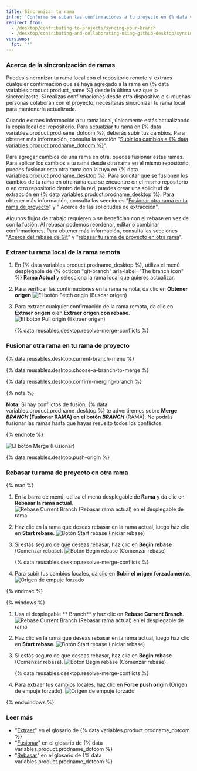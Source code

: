 ```yaml
---
title: Sincronizar tu rama
intro: 'Conforme se suban las confirmaciones a tu proyecto en {% data variables.product.prodname_dotcom %}, podrás mantener una copia local de éste en sincornización si lo extraes del repositorio remoto.'
redirect_from:
  - /desktop/contributing-to-projects/syncing-your-branch
  - /desktop/contributing-and-collaborating-using-github-desktop/syncing-your-branch
versions:
  fpt: '*'
---
```

### Acerca de la sincronización de ramas

Puedes sincronizar tu rama local con el repositorio remoto si extraes cualquier confirmación que se haya agregado a la rama en {% data variables.product.product_name %} desde la última vez que lo sincronizaste. Si realizas confirmaciones desde otro dispositivo o si muchas personas colaboran con el proyecto, necesitarás sincronizar tu rama local para mantenerla actualizada.

Cuando extraes información a tu rama local, únicamente estás actualizando la copia local del repositorio. Para actualziar tu rama en {% data variables.product.prodname_dotcom %}, deberás subir tus cambios. Para obtener más información, consulta la sección "[Subir los cambios a {% data variables.product.prodname_dotcom %}](/desktop/contributing-to-projects/pushing-changes-to-github)".

Para agregar cambios de una rama en otra, puedes fusionar estas ramas. Para aplicar los cambios a tu rama desde otra rama en el mismo repositorio, puedes fusionar esta otra rama con la tuya en {% data variables.product.prodname_desktop %}. Para solicitar que se fusionen los cambios de tu rama en otra rama que se encuentre en el mismo repositorio o en otro repositorio dentro de la red, puedes crear una solicitud de extracción en {% data variables.product.prodname_desktop %}. Para obtener más información, consulta las secciones "[Fusionar otra rama en tu rama de proyecto](#merging-another-branch-into-your-project-branch)" y "
Acerca de las solicitudes de extracción".</p> 

Algunos flujos de trabajo requieren o se benefician con el rebase en vez de con la fusión. Al rebasar podemos reordenar, editar o combinar confirmaciones. Para obtener más información, consulta las secciones "[Acerca del rebase de Git](/articles/about-git-rebase)" y "[rebasar tu rama de proyecto en otra rama](#rebasing-your-project-branch-onto-another-branch)".



### Extraer tu rama local de la rama remota

1. En {% data variables.product.prodname_desktop %}, utiliza el menú desplegable de {% octicon "git-branch" aria-label="The branch icon" %} **Rama Actual** y selecciona la rama local que quieres actualizar.
2.  Para verificar las confirmaciones en la rama remota, da clic en **Obtener origen** ![El botón Fetch origin (Buscar origen)](/assets/images/help/desktop/fetch-button.png)

3. Para extraer cualquier confirmación de la rama remota, da clic en **Extraer origen** o en **Extraer origen con rebase**. ![El botón Pull origin (Extraer origen)](/assets/images/help/desktop/pull-button.png) 
   
   {% data reusables.desktop.resolve-merge-conflicts %}



### Fusionar otra rama en tu rama de proyecto

{% data reusables.desktop.current-branch-menu %}



{% data reusables.desktop.choose-a-branch-to-merge %}



{% data reusables.desktop.confirm-merging-branch %}

{% note %}

**Nota:** Si hay conflictos de fusión, {% data variables.product.prodname_desktop %} te advertiremos sobre **Merge <em>BRANCH</em> (Fusionar RAMA) en el botón <em>BRANCH</em>** (RAMA). No podrás fusionar las ramas hasta que hayas resuelto todos los conflictos.

{% endnote %}

![El botón Merge (Fusionar)](/assets/images/help/desktop/merge-branch-button.png) 

{% data reusables.desktop.push-origin %}



### Rebasar tu rama de proyecto en otra rama

{% mac %}

1. En la barra de menú, utiliza el menú desplegable de **Rama** y da clic en **Rebasar la rama actual**. ![Rebase Current Branch (Rebasar rama actual) en el desplegable de rama](/assets/images/help/desktop/mac-rebase-current-branch.png)

2. Haz clic en la rama que deseas rebasar en la rama actual, luego haz clic en **Start rebase**. ![Botón Start rebase (Iniciar rebase)](/assets/images/help/desktop/start-rebase-button.png)

3. Si estás seguro de que deseas rebasar, haz clic en **Begin rebase** (Comenzar rebase). ![Botón Begin rebase (Comenzar rebase)](/assets/images/help/desktop/begin-rebase-button.png) 
   
   {% data reusables.desktop.resolve-merge-conflicts %}

4. Para subir tus cambios locales, da clic en **Subir el origen forzadamente**. ![Origen de empuje forzado](/assets/images/help/desktop/force-push-origin.png)

{% endmac %}

{% windows %}

1. Usa el desplegable ** Branch** y haz clic en **Rebase Current Branch**. ![Rebase Current Branch (Rebasar rama actual) en el desplegable de rama](/assets/images/help/desktop/windows-rebase-current-branch.png)

2. Haz clic en la rama que deseas rebasar en la rama actual, luego haz clic en **Start rebase**. ![Botón Start rebase (Iniciar rebase)](/assets/images/help/desktop/start-rebase-button.png)

3. Si estás seguro de que deseas rebasar, haz clic en **Begin rebase** (Comenzar rebase). ![Botón Begin rebase (Comenzar rebase)](/assets/images/help/desktop/begin-rebase-button.png) 
   
   {% data reusables.desktop.resolve-merge-conflicts %}

4. Para extraer tus cambios locales, haz clic en **Force push origin** (Origen de empuje forzado). ![Origen de empuje forzado](/assets/images/help/desktop/force-push-origin.png)

{% endwindows %}



### Leer más

- "[Extraer](/github/getting-started-with-github/github-glossary#pull)" en el glosario de {% data variables.product.prodname_dotcom %}
- "[Fusionar](/github/getting-started-with-github/github-glossary#merge)" en el glosario de {% data variables.product.prodname_dotcom %}
- "[Rebasar](/github/getting-started-with-github/github-glossary#rebase)" en el glosario de {% data variables.product.prodname_dotcom %}
